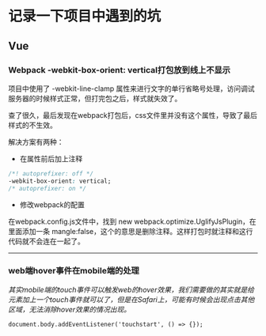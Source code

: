 # 记录一下项目中遇到的坑

## Vue

### Webpack -webkit-box-orient: vertical打包放到线上不显示

项目中使用了 -webkit-line-clamp 属性来进行文字的单行省略号处理，访问调试服务器的时候样式正常，但打完包之后，样式就失效了。

查了很久，最后发现在webpack打包后，css文件里并没有这个属性，导致了最后样式的不生效。

解决方案有两种：

* 在属性前后加上注释

```CSS
/*! autoprefixer: off */
-webkit-box-orient: vertical;
/* autoprefixer: on */
```

* 修改webpack的配置

在webpack.config.js文件中，找到 new webpack.optimize.UglifyJsPlugin，在里面添加一条 mangle:false，这个的意思是删除注释。这样打包时就注释和这行代码就不会连在一起了。


---

### web端hover事件在mobile端的处理

*其实mobile端的touch事件可以触发web的hover效果，我们需要做的其实就是给元素加上一个touch事件就可以了，但是在Safari上，可能有时候会出现点击其他区域，无法消除hover效果的情况出现。*

```
document.body.addEventListener('touchstart', () => {});
```
